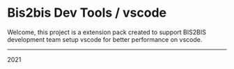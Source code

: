 # Bis2bis Dev Tools / vscode

Welcome, this project is a extension pack created to support BIS2BIS development team setup vscode for better performance on vscode.

---

2021